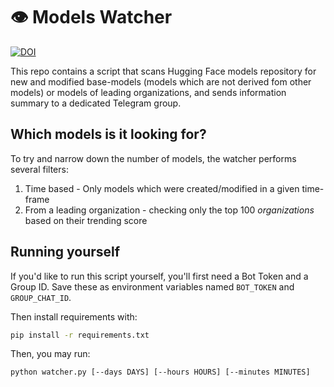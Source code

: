 # 👁️ Models Watcher

[![DOI](https://img.shields.io/badge/Join%20Telegram%20Group!--blue?logo=telegram&style=social)](https://t.me/models_watcher)

This repo contains a script that scans Hugging Face models repository for new and modified base-models (models which are not derived fom other models) or models of leading organizations,
and sends information summary to a dedicated Telegram group.

## Which models is it looking for?
To try and narrow down the number of models, the watcher performs several filters:
1. Time based - Only models which were created/modified in a given time-frame
2. From a leading organization - checking only the top 100 _organizations_ based on their trending score

## Running yourself
If you'd like to run this script yourself, you'll first need a Bot Token and a Group ID.
Save these as environment variables named `BOT_TOKEN` and `GROUP_CHAT_ID`.

Then install requirements with:
```bash
pip install -r requirements.txt
```

Then, you may run:
```bash
python watcher.py [--days DAYS] [--hours HOURS] [--minutes MINUTES]
```
